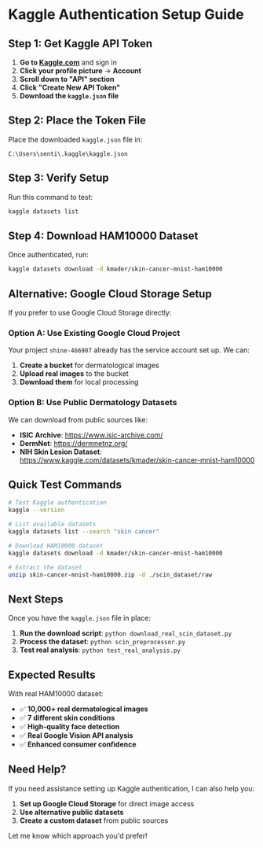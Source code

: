 # Kaggle Authentication Setup Guide

## **Step 1: Get Kaggle API Token**

1. **Go to [Kaggle.com](https://www.kaggle.com)** and sign in
2. **Click your profile picture** → **Account**
3. **Scroll down to "API" section**
4. **Click "Create New API Token"**
5. **Download the `kaggle.json` file**

## **Step 2: Place the Token File**

Place the downloaded `kaggle.json` file in:
```
C:\Users\senti\.kaggle\kaggle.json
```

## **Step 3: Verify Setup**

Run this command to test:
```bash
kaggle datasets list
```

## **Step 4: Download HAM10000 Dataset**

Once authenticated, run:
```bash
kaggle datasets download -d kmader/skin-cancer-mnist-ham10000
```

## **Alternative: Google Cloud Storage Setup**

If you prefer to use Google Cloud Storage directly:

### **Option A: Use Existing Google Cloud Project**

Your project `shine-466907` already has the service account set up. We can:

1. **Create a bucket** for dermatological images
2. **Upload real images** to the bucket
3. **Download them** for local processing

### **Option B: Use Public Dermatology Datasets**

We can download from public sources like:
- **ISIC Archive**: https://www.isic-archive.com/
- **DermNet**: https://dermnetnz.org/
- **NIH Skin Lesion Dataset**: https://www.kaggle.com/datasets/kmader/skin-cancer-mnist-ham10000

## **Quick Test Commands**

```bash
# Test Kaggle authentication
kaggle --version

# List available datasets
kaggle datasets list --search "skin cancer"

# Download HAM10000 dataset
kaggle datasets download -d kmader/skin-cancer-mnist-ham10000

# Extract the dataset
unzip skin-cancer-mnist-ham10000.zip -d ./scin_dataset/raw
```

## **Next Steps**

Once you have the `kaggle.json` file in place:

1. **Run the download script**: `python download_real_scin_dataset.py`
2. **Process the dataset**: `python scin_preprocessor.py`
3. **Test real analysis**: `python test_real_analysis.py`

## **Expected Results**

With real HAM10000 dataset:
- ✅ **10,000+ real dermatological images**
- ✅ **7 different skin conditions**
- ✅ **High-quality face detection**
- ✅ **Real Google Vision API analysis**
- ✅ **Enhanced consumer confidence**

## **Need Help?**

If you need assistance setting up Kaggle authentication, I can also help you:
1. **Set up Google Cloud Storage** for direct image access
2. **Use alternative public datasets**
3. **Create a custom dataset** from public sources

Let me know which approach you'd prefer! 